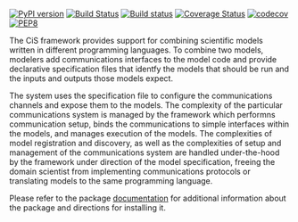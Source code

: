 [![PyPI version](https://badge.fury.io/py/cis_interface.svg)](https://badge.fury.io/py/cis_interface)
[![Build Status](https://travis-ci.org/cropsinsilico/cis_interface.svg?branch=master)](https://travis-ci.org/cropsinsilico/cis_interface)
[![Build status](https://ci.appveyor.com/api/projects/status/y9du52gefaw4ees9/branch/master?svg=true)](https://ci.appveyor.com/project/langmm/cis-interface/branch/master)
[![Coverage Status](https://coveralls.io/repos/github/cropsinsilico/cis_interface/badge.svg?branch=master)](https://coveralls.io/github/cropsinsilico/cis_interface?branch=master)
[![codecov](https://codecov.io/gh/cropsinsilico/cis_interface/branch/master/graph/badge.svg)](https://codecov.io/gh/cropsinsilico/cis_interface)
[![PEP8](https://img.shields.io/badge/code%20style-pep8-orange.svg)](https://www.python.org/dev/peps/pep-0008/)

The CiS framework provides support for combining scientific models
written in different programming languages. To combine two models,
modelers add communications interfaces to the model code
and provide declarative specification files that identfy the
models that should be run and the inputs and outputs those models
expect.

The system uses the specification file to configure the communications
channels and expose them to the models. The complexity of the particular
communications system is managed by the framework which performns
communication setup, binds the communications to simple interfaces
within the models, and manages execution of the models. The complexities
of model registration and discovery, as well as the complexities of setup
and management of the communications system are handled under-the-hood
by the framework under direction of the model specification, freeing
the domain scientist from implementing communications protocols or
translating models to the same programming language.

Please refer to the package
[documentation](https://cropsinsilico.github.io/cis_interface/)
for additional information
about the package and directions for installing it.
